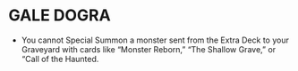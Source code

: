 
# GALE DOGRA

*   You cannot Special Summon a monster sent from the Extra Deck to your Graveyard with cards like “Monster Reborn,” “The Shallow Grave,” or “Call of the Haunted.

  